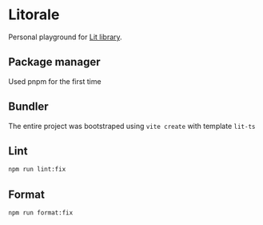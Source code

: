 # Litorale

Personal playground for [Lit library](https://lit.dev/). 

## Package manager

Used pnpm for the first time

## Bundler

The entire project was bootstraped using `vite create` with template `lit-ts`

## Lint

```bash
npm run lint:fix 
```

## Format

```bash
npm run format:fix
```